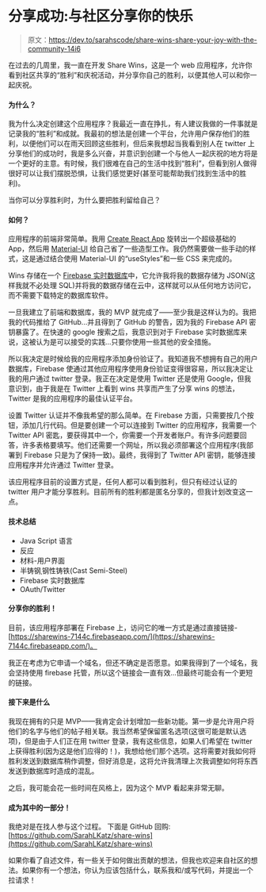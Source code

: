 # 分享成功:与社区分享你的快乐

> 原文：<https://dev.to/sarahscode/share-wins-share-your-joy-with-the-community-14i6>

在过去的几周里，我一直在开发 Share Wins，这是一个 web 应用程序，允许你看到社区共享的“胜利”和庆祝活动，并分享你自己的胜利，以便其他人可以和你一起庆祝。

#### 为什么？

我为什么决定创建这个应用程序？我最近一直在挣扎，有人建议我做的一件事就是记录我的“胜利”和成就。我最初的想法是创建一个平台，允许用户保存他们的胜利，以便他们可以在雨天回顾这些胜利，但后来我想起当我看到别人在 twitter 上分享他们的成功时，我是多么兴奋，并意识到创建一个与他人一起庆祝的地方将是一个更好的主意。有时候，我们很难在自己的生活中找到“胜利”，但看到别人做得很好可以让我们摆脱恐惧，让我们感觉更好(甚至可能帮助我们找到生活中的胜利)。

当你可以分享胜利时，为什么要把胜利留给自己？

#### 如何？

应用程序的前端非常简单。我用 [Create React App](https://create-react-app.dev/) 旋转出一个超级基础的 App，然后用 [Material-UI](https://material-ui.com/) 给自己省了一些造型工作。我仍然需要做一些手动的样式，这是通过结合使用 Material-UI 的“useStyles”和一些 CSS 来完成的。

Wins 存储在一个 [Firebase 实时数据库](https://firebase.google.com/products/realtime-database)中，它允许我将我的数据存储为 JSON(这样我就不必处理 SQL)并将我的数据存储在云中，这样就可以从任何地方访问它，而不需要下载特定的数据库软件。

一旦我建立了前端和数据库，我的 MVP 就完成了——至少我是这样认为的。我把我的代码推给了 GitHub...并且得到了 GitHub 的警告，因为我的 Firebase API 密钥暴露了。在快速的 google 搜索之后，我意识到对于 Firebase 实时数据库来说，这被认为是可以接受的实践...只要你使用一些其他的安全措施。

所以我决定是时候给我的应用程序添加身份验证了。我知道我不想拥有自己的用户数据库，Firebase 使通过其他应用程序使用身份验证变得很容易，所以我决定让我的用户通过 twitter 登录。我正在决定是使用 Twitter 还是使用 Google，但我意识到，由于我是在 Twitter 上看到 wins 共享而产生了分享 wins 的想法，Twitter 是我的应用程序的最佳认证平台。

设置 Twitter 认证并不像我希望的那么简单。在 Firebase 方面，只需要按几个按钮，添加几行代码。但是要创建一个可以连接到 Twitter 的应用程序，我需要一个 Twitter API 密匙，要获得其中一个，你需要一个开发者账户。有许多问题要回答，许多表格要填写。他们还需要一个网址，所以我必须部署这个应用程序(我部署到 Firebase 只是为了保持一致)。最终，我得到了 Twitter API 密钥，能够连接应用程序并允许通过 Twitter 登录。

该应用程序目前的设置方式是，任何人都可以看到胜利，但只有经过认证的 twitter 用户才能分享胜利。目前所有的胜利都是匿名分享的，但我计划改变这一点。

#### 技术总结

*   Java Script 语言
*   反应
*   材料-用户界面
*   半铸钢ˌ钢性铸铁(Cast Semi-Steel)
*   Firebase 实时数据库
*   OAuth/Twitter

#### 分享你的胜利！

目前，该应用程序部署在 Firebase 上，访问它的唯一方式是通过直接链接-[https://sharewins-7144c.firebaseapp.com/](https://sharewins-7144c.firebaseapp.com/)。

我正在考虑为它申请一个域名，但还不确定是否愿意。如果我得到了一个域名，我会坚持使用 firebase 托管，所以这个链接会一直有效...但最终可能会有一个更短的链接。

#### 接下来是什么

我现在拥有的只是 MVP——我肯定会计划增加一些新功能。第一步是允许用户将他们的名字与他们的帖子相关联。我当然希望保留匿名选项(这很可能是默认选项)，但是由于人们正在用 twitter 登录，我有这些信息，如果人们希望在 twitter 上获得胜利(因为这是他们应得的！)，我想给他们那个选项。这将需要对我如何将胜利发送到数据库稍作调整，但好消息是，这将允许我清理上次我调整如何将东西发送到数据库时造成的混乱。

之后，我可能会花一些时间在风格上，因为这个 MVP 看起来非常无聊。

#### 成为其中的一部分！

我绝对是在找人参与这个过程。
下面是 GitHub 回购:[https://github.com/SarahLKatz/share-wins](https://github.com/SarahLKatz/share-wins)

如果你看了自述文件，有一些关于如何做出贡献的想法，但我也欢迎来自社区的想法。如果你有一个想法，你认为应该包括什么，联系我和/或写代码，并提出一个拉请求！